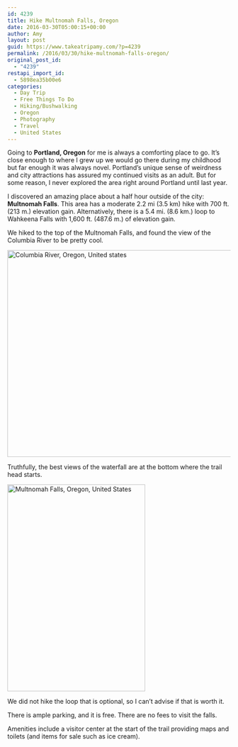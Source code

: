 ```yaml
---
id: 4239
title: Hike Multnomah Falls, Oregon
date: 2016-03-30T05:00:15+00:00
author: Amy
layout: post
guid: https://www.takeatripamy.com/?p=4239
permalink: /2016/03/30/hike-multnomah-falls-oregon/
original_post_id:
  - "4239"
restapi_import_id:
  - 5898ea35b00e6
categories:
  - Day Trip
  - Free Things To Do
  - Hiking/Bushwalking
  - Oregon
  - Photography
  - Travel
  - United States
---
```

Going to **Portland, Oregon** for me is always a comforting place to go. It&#8217;s close enough to where I grew up we would go there during my childhood but far enough it was always novel. Portland&#8217;s unique sense of weirdness and city attractions has assured my continued visits as an adult. But for some reason, I never explored the area right around Portland until last year.

I discovered an amazing place about a half hour outside of the city: **Multnomah Falls**. This area has a moderate 2.2 mi (3.5 km) hike with 700 ft. (213 m.) elevation gain. Alternatively, there is a 5.4 mi. (8.6 km.) loop to Wahkeena Falls with 1,600 ft. (487.6 m.) of elevation gain.

We hiked to the top of the Multnomah Falls, and found the view of the Columbia River to be pretty cool.

<img class="alignnone size-full wp-image-4253" src="http://exploringducky.files.wordpress.com/2016/03/img_24922.jpg" alt="Columbia River, Oregon, United states" width="701" height="467" />

Truthfully, the best views of the waterfall are at the bottom where the trail head starts.

<img class="alignnone size-full wp-image-4256" src="http://exploringducky.files.wordpress.com/2016/03/img_25902.jpg" alt="Multnomah Falls, Oregon, United States" width="311" height="467" />

We did not hike the loop that is optional, so I can&#8217;t advise if that is worth it.

There is ample parking, and it is free. There are no fees to visit the falls.

Amenities include a visitor center at the start of the trail providing maps and toilets (and items for sale such as ice cream).